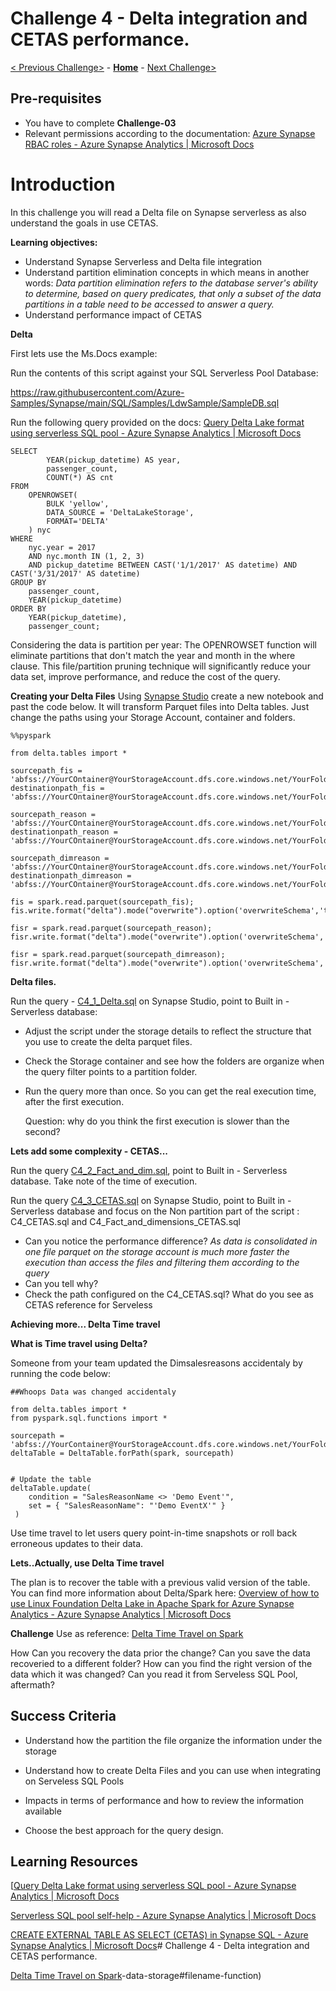 # Challenge 4  - Delta integration and CETAS performance.

[< Previous Challenge>](Challenge-03.md) - **[Home](../README.md)** - [Next Challenge> ](Challenge-05.md) 


## Pre-requisites
- You have to complete **Challenge-03**
- Relevant permissions according to the documentation: [Azure Synapse RBAC roles - Azure Synapse Analytics | Microsoft Docs](https://docs.microsoft.com/en-us/azure/synapse-analytics/security/synapse-workspace-synapse-rbac-roles)

# Introduction

In this challenge you will read a Delta file on Synapse serverless as also understand the goals in use CETAS.

**Learning objectives:**

- Understand Synapse Serverless and Delta file integration
- Understand partition elimination concepts in which means in another words:
  *Data partition elimination refers to the database server's ability to determine, based on query predicates,* 
  *that only a subset of the data partitions in a table need to be accessed to answer a query.*
- Understand performance impact of CETAS


**Delta**

 First lets use the Ms.Docs example: 

 Run the contents of this script against your SQL Serverless Pool Database:

 https://raw.githubusercontent.com/Azure-Samples/Synapse/main/SQL/Samples/LdwSample/SampleDB.sql

Run the following query provided on the docs: [Query Delta Lake format using serverless SQL pool - Azure Synapse Analytics | Microsoft Docs](https://docs.microsoft.com/en-us/azure/synapse-analytics/sql/query-delta-lake-format#query-partitioned-data)

```
SELECT
        YEAR(pickup_datetime) AS year,
        passenger_count,
        COUNT(*) AS cnt
FROM  
    OPENROWSET(
        BULK 'yellow',
        DATA_SOURCE = 'DeltaLakeStorage',
        FORMAT='DELTA'
    ) nyc
WHERE
    nyc.year = 2017
    AND nyc.month IN (1, 2, 3)
    AND pickup_datetime BETWEEN CAST('1/1/2017' AS datetime) AND CAST('3/31/2017' AS datetime)
GROUP BY
    passenger_count,
    YEAR(pickup_datetime)
ORDER BY
    YEAR(pickup_datetime),
    passenger_count;
```

Considering the data is partition per year:
The OPENROWSET function will eliminate partitions that don't match the year and month in the where clause.
This file/partition pruning technique will significantly reduce your data set, improve performance, and reduce the cost of the query.

 **Creating your Delta Files**
Using [Synapse Studio](https://learn.microsoft.com/en-us/training/modules/explore-azure-synapse-studio/1-introduction) create a new notebook and past the code below.
It will transform Parquet files into Delta tables.
Just change the paths using your Storage Account, container and folders. 

```
%%pyspark

from delta.tables import *

sourcepath_fis = 'abfss://YourCOntainer@YourStorageAccount.dfs.core.windows.net/YourFolder/Parquet/Factinternetsales/'
destinationpath_fis = 'abfss://YourCOntainer@YourStorageAccount.dfs.core.windows.net/YourFolder/Delta/Factinternetsales/'

sourcepath_reason = 'abfss://YourCOntainer@YourStorageAccount.dfs.core.windows.net/YourFolder/Factinternetsalesreasons/'
destinationpath_reason = 'abfss://YourCOntainer@YourStorageAccount.dfs.core.windows.net/YourFolder/Delta/Factinternetsalesreasons/'

sourcepath_dimreason = 'abfss://YourCOntainer@YourStorageAccount.dfs.core.windows.net/YourFolder/Parquet/Dimsalesreasons/'
destinationpath_dimreason = 'abfss://YourCOntainer@YourStorageAccount.dfs.core.windows.net/YourFolder/Delta/Dimsalesreasons/'

fis = spark.read.parquet(sourcepath_fis); 
fis.write.format("delta").mode("overwrite").option('overwriteSchema','true').save(destinationpath_fis) 

fisr = spark.read.parquet(sourcepath_reason); 
fisr.write.format("delta").mode("overwrite").option('overwriteSchema','true').save(destinationpath_reason) 

fisr = spark.read.parquet(sourcepath_dimreason); 
fisr.write.format("delta").mode("overwrite").option('overwriteSchema','true').save(destinationpath_dimreason) 
```

  **Delta files.**

 Run the query - [C4_1_Delta.sql](./Resources/Challenge-04/C4_1_Delta.sql) on Synapse Studio, point to Built in - Serverless database:

- Adjust the script under the storage details to reflect the structure that you use to create the delta parquet files. 

- Check the Storage container and see how the folders are organize when the query  filter points to a partition folder.

- Run  the query more than once. So you can get the real execution time, after the first execution.

  Question: why do you think the first execution is slower than the second?

**Lets add some complexity - CETAS...**

Run the query [C4_2_Fact_and_dim.sql](./Resources/Challenge-04/C4_2_Fact_and_dim.sql), point to Built in - Serverless database.
Take note of the time of execution.

Run the query [C4_3_CETAS.sql](./Resources/Challenge-04/C4_3_CETAS.sql) on Synapse Studio, point to Built in - Serverless database and focus on the Non partition part of the script : C4_CETAS.sql and C4_Fact_and_dimensions_CETAS.sql

- Can you notice the performance difference? *As data is consolidated in one file parquet on the storage account is much more faster the execution than access the files and filtering them according to the query*
- Can you tell why?
- Check the path configured on the C4_CETAS.sql? What do you see as CETAS reference for Serveless

**Achieving more... Delta Time travel**

**What is Time travel using Delta?** 

Someone from your team updated the Dimsalesreasons accidentaly by running the code below:

```%%pyspark
##Whoops Data was changed accidentaly

from delta.tables import *
from pyspark.sql.functions import *

sourcepath = 'abfss://YourContainer@YourStorageAccount.dfs.core.windows.net/YourFolder/Delta/Dimsalesreasons/'
deltaTable = DeltaTable.forPath(spark, sourcepath)
 

# Update the table
deltaTable.update(
    condition = "SalesReasonName <> 'Demo Event'",
    set = { "SalesReasonName": "'Demo EventX'" }
 )
```

Use time travel to let users query point-in-time snapshots or roll back erroneous updates to their data. 

**Lets..Actually, use Delta Time travel**


The plan is to recover the table with a previous valid version of the table. 
You can find more information about Delta/Spark here: 
[Overview of how to use Linux Foundation Delta Lake in Apache Spark for Azure Synapse Analytics - Azure Synapse Analytics | Microsoft Docs](https://docs.microsoft.com/en-us/azure/synapse-analytics/spark/apache-spark-delta-lake-overview?pivots=programming-language-python#read-older-versions-of-data-using-time-travel)


**Challenge**
Use as reference:  [Delta Time Travel on Spark](https://techcommunity.microsoft.com/t5/azure-synapse-analytics-blog/synapse-spark-delta-time-travel/ba-p/3646789)

  How Can you recovery the data prior the change?
  Can you save the data recoveried to a different folder?
  How can you find the right version of the data which it was changed?
  Can you read it from Serveless SQL Pool, aftermath?

## Success Criteria

- Understand how the partition the file organize the information under the storage

- Understand how to create Delta Files and you can use when integrating on Serveless SQL Pools

- Impacts in terms of performance and how to review the information available

- Choose the best approach for the query design.

## Learning Resources

[[Query Delta Lake format using serverless SQL pool - Azure Synapse Analytics | Microsoft Docs](https://docs.microsoft.com/en-us/azure/synapse-analytics/sql/query-delta-lake-format#query-partitioned-data)

[Serverless SQL pool self-help - Azure Synapse Analytics | Microsoft Docs](https://docs.microsoft.com/en-us/azure/synapse-analytics/sql/resources-self-help-sql-on-demand?tabs=x80070002#delta-lake)

[CREATE EXTERNAL TABLE AS SELECT (CETAS) in Synapse SQL - Azure Synapse Analytics | Microsoft Docs](https://docs.microsoft.com/en-us/azure/synapse-analytics/sql/develop-tables-cetas)# Challenge 4  - Delta integration and CETAS performance.

[Delta Time Travel on Spark](https://techcommunity.microsoft.com/t5/azure-synapse-analytics-blog/synapse-spark-delta-time-travel/ba-p/3646789)-data-storage#filename-function)
